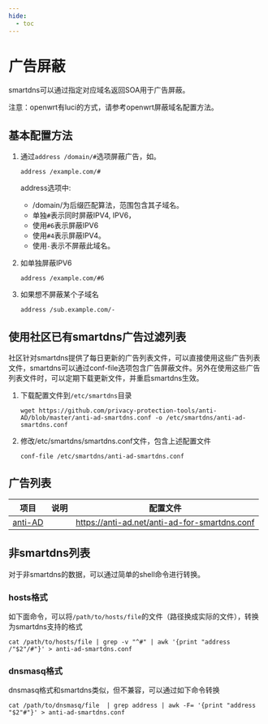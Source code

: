 ```yaml
---
hide:
  - toc
---
```


# 广告屏蔽

smartdns可以通过指定对应域名返回SOA用于广告屏蔽。

注意：openwrt有luci的方式，请参考openwrt屏蔽域名配置方法。

## 基本配置方法

1. 通过`address /domain/#`选项屏蔽广告，如。

    ```shell
    address /example.com/#
    ```

    address选项中:

    * /domain/为后缀匹配算法，范围包含其子域名。
    * 单独`#`表示同时屏蔽IPV4, IPV6，
    * 使用`#6`表示屏蔽IPV6
    * 使用`#4`表示屏蔽IPV4。
    * 使用`-`表示不屏蔽此域名。

1. 如单独屏蔽IPV6

    ```shell
    address /example.com/#6
    ```

1. 如果想不屏蔽某个子域名

    ```shell
    address /sub.example.com/-
    ```

## 使用社区已有smartdns广告过滤列表

社区针对smartdns提供了每日更新的广告列表文件，可以直接使用这些广告列表文件，smartdns可以通过conf-file选项包含广告屏蔽文件。另外在使用这些广告列表文件时，可以定期下载更新文件，并重启smartdns生效。

1. 下载配置文件到`/etc/smartdns`目录

    ```shell
    wget https://github.com/privacy-protection-tools/anti-AD/blob/master/anti-ad-smartdns.conf -o /etc/smartdns/anti-ad-smartdns.conf
    ```

1. 修改/etc/smartdns/smartdns.conf文件，包含上述配置文件

    ```shell
    conf-file /etc/smartdns/anti-ad-smartdns.conf
    ```

## 广告列表

|项目|说明|配置文件|
|--|--|--|
|[anti-AD](https://anti-ad.net/)||https://anti-ad.net/anti-ad-for-smartdns.conf|

## 非smartdns列表

对于非smartdns的数据，可以通过简单的shell命令进行转换。

### hosts格式

如下面命令，可以将`/path/to/hosts/file`的文件（路径换成实际的文件），转换为smartdns支持的格式

```shell
cat /path/to/hosts/file | grep -v "^#" | awk '{print "address /"$2"/#"}' > anti-ad-smartdns.conf
```

### dnsmasq格式

dnsmasq格式和smartdns类似，但不兼容，可以通过如下命令转换

```shell
cat /path/to/dnsmasq/file  | grep address | awk -F= '{print "address "$2"#"}' > anti-ad-smartdns.conf
```
